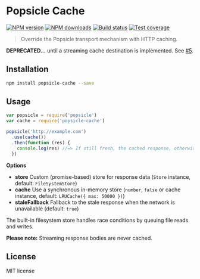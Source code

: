 # Popsicle Cache

[![NPM version][npm-image]][npm-url]
[![NPM downloads][downloads-image]][downloads-url]
[![Build status][travis-image]][travis-url]
[![Test coverage][coveralls-image]][coveralls-url]

> Override the Popsicle transport mechanism with HTTP caching.

**DEPRECATED...** until a streaming cache destination is implemented. See [#5](https://github.com/blakeembrey/popsicle-cache/issues/5).

## Installation

```sh
npm install popsicle-cache --save
```

## Usage

```js
var popsicle = require('popsicle')
var cache = require('popsicle-cache')

popsicle('http://example.com')
  .use(cache())
  .then(function (res) {
    console.log(res) //=> If still fresh, the cached response, otherwise it makes a new request.
  })
```

**Options**

* **store** Custom (promise-based) store for response data (`Store` instance, default: `FileSystemStore`)
* **cache** Use a synchronous in-memory store (`number`, `false` or cache instance, default: `LRUCache({ max: 50000 })`)
* **staleFallback** Fallback to the stale response when the network is unavailable (default: `true`)

The built-in filesystem store handles race conditions by queuing file reads and writes.

**Please note:** Streaming response bodies are never cached.

## License

MIT license

[npm-image]: https://img.shields.io/npm/v/popsicle-cache.svg?style=flat
[npm-url]: https://npmjs.org/package/popsicle-cache
[downloads-image]: https://img.shields.io/npm/dm/popsicle-cache.svg?style=flat
[downloads-url]: https://npmjs.org/package/popsicle-cache
[travis-image]: https://img.shields.io/travis/blakeembrey/popsicle-cache.svg?style=flat
[travis-url]: https://travis-ci.org/blakeembrey/popsicle-cache
[coveralls-image]: https://img.shields.io/coveralls/blakeembrey/popsicle-cache.svg?style=flat
[coveralls-url]: https://coveralls.io/r/blakeembrey/popsicle-cache?branch=master
